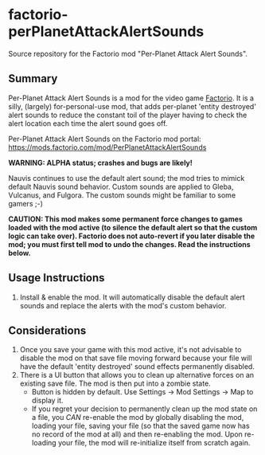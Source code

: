 # factorio-perPlanetAttackAlertSounds

Source repository for the Factorio mod "Per-Planet Attack Alert Sounds".

## Summary

Per-Planet Attack Alert Sounds is a mod for the video game [Factorio](https://factorio.com/). It is a silly, (largely) for-personal-use mod, that adds per-planet 'entity destroyed' alert sounds to reduce the constant toil of the player having to check the alert location each time the alert sound goes off.

Per-Planet Attack Alert Sounds on the Factorio mod portal: https://mods.factorio.com/mod/PerPlanetAttackAlertSounds

**WARNING: ALPHA status; crashes and bugs are likely!**

Nauvis continues to use the default alert sound; the mod tries to mimick default Nauvis sound behavior. Custom sounds are applied to Gleba, Vulcanus, and Fulgora. The custom sounds might be familiar to some gamers ;-)

**CAUTION: This mod makes some permanent force changes to games loaded with the mod active (to silence the default alert so that the custom logic can take over). Factorio does not auto-revert if you later disable the mod; you must first tell mod to undo the changes. Read the instructions below.**

## Usage Instructions

1. Install & enable the mod. It will automatically disable the default alert sounds and replace the alerts with the mod's custom behavior. 

## Considerations

1. Once you save your game with this mod active, it's not advisable to disable the mod on that save file moving forward because your file will have the default 'entity destroyed' sound effects permanently disabled.
2. There is a UI button that allows you to clean up alternative forces on an existing save file. The mod is then put into a zombie state.
    * Button is hidden by default.  Use Settings -> Mod Settings -> Map to display it.
    * If you regret your decision to permanently clean up the mod state on a file, you *CAN* re-enable the mod by globally disabling the mod, loading your file, saving your file (so that the saved game now has no record of the mod at all) and then re-enabling the mod.  Upon re-loading your file, the mod will re-initialize itself from scratch again.
